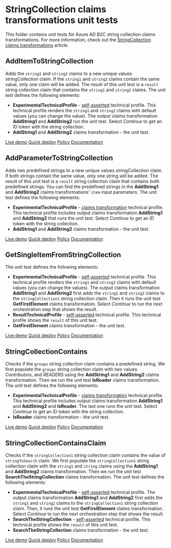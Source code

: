 # StringCollection claims transformations unit tests

This folder contains unit tests for Azure AD B2C string collection claims transformations. For more information, check out the [StringCollection claims transformations](https://docs.microsoft.com/azure/active-directory-b2c/stringcollection-transformations) article.

## AddItemToStringCollection

Adds the `string1` and `string2` claims to a new unique values stringCollection claim. If the `string1` and `string2` claims contain the same value, only one claim will be added.  The result of this unit test is a `result` string collection claim that contains the `string1` and `string2` claims. The unit test defines the following elements:

- **ExperimentalTechnicalProfile** - [self-asserted](https://docs.microsoft.com/azure/active-directory-b2c/self-asserted-technical-profile) technical profile. This technical profile renders the `string1` and `string2` claims with  default values (you can change the value). The output claims transformation **AddString1** and **AddString2** run the unit test. Select *Continue* to get an ID token with the string collection.
- **AddString1** and **AddString2** claims transformation - the unit test.

[Live demo](https://b2clivedemo.b2clogin.com/b2clivedemo.onmicrosoft.com/B2C_1A_CT_AddItemToStringCollection/oauth2/v2.0/authorize?client_id=cfaf887b-a9db-4b44-ac47-5efff4e2902c&nonce=defaultNonce&redirect_uri=https%3A%2F%2Fjwt.ms&scope=openid&response_type=id_token&prompt=login)
[Quick deploy](https://b2ciefsetupapp.azurewebsites.net/)
[Policy](CT_AddItemToStringCollection.xml)
[Documentation](https://docs.microsoft.com/azure/active-directory-b2c/stringcollection-transformations#additemtostringcollection)

## AddParameterToStringCollection

Adds two predefined strings to a new unique values stringCollection claim. If both strings contain the same value, only one string will be added.  The result of this unit test is a `result` string collection claim that contains both predefined strings. You can find the predefined strings in the **AddString1** and **AddString2** claims transformations' `item` input parameters. The unit test defines the following elements:

- **ExperimentalTechnicalProfile** - [claims transformation](https://docs.microsoft.com/azure/active-directory-b2c/claims-transformation-technical-profile) technical profile. This technical profile includes output claims transformation **AddString1** and **AddString2** that runs the unit test. Select *Continue* to get an ID token with the string collection.
- **AddString1** and **AddString2** claims transformation - the unit test.

[Live demo](https://b2clivedemo.b2clogin.com/b2clivedemo.onmicrosoft.com/B2C_1A_CT_AddParameterToStringCollection/oauth2/v2.0/authorize?client_id=cfaf887b-a9db-4b44-ac47-5efff4e2902c&nonce=defaultNonce&redirect_uri=https%3A%2F%2Fjwt.ms&scope=openid&response_type=id_token&prompt=login)
[Quick deploy](https://b2ciefsetupapp.azurewebsites.net/)
[Policy](CT_AddParameterToStringCollection.xml)
[Documentation](https://docs.microsoft.com/azure/active-directory-b2c/stringcollection-transformations#addparametertostringcollection)

## GetSingleItemFromStringCollection

The unit test defines the following elements:

- **ExperimentalTechnicalProfile** - [self-asserted](https://docs.microsoft.com/azure/active-directory-b2c/self-asserted-technical-profile) technical profile. This technical profile renders the `string1` and `string2` claims with  default values (you can change the values). The output claims transformation **AddString1** and **AddString2** first adds the  `string1` and `string2` claims to the `stringCollection1` string collection claim. Then it runs the unit test **GetFirstElement** claims transformation. Select *Continue* to run the next orchestration step that shows the result.
- **ResultTechnicalProfile** - [self-asserted](https://docs.microsoft.com/azure/active-directory-b2c/self-asserted-technical-profile) technical profile. This technical profile shows the `result` of this unit test.
- **GetFirstElement** claims transformation - the unit test.

[Live demo](https://b2clivedemo.b2clogin.com/b2clivedemo.onmicrosoft.com/B2C_1A_CT_GetSingleItemFromStringCollection/oauth2/v2.0/authorize?client_id=cfaf887b-a9db-4b44-ac47-5efff4e2902c&nonce=defaultNonce&redirect_uri=https%3A%2F%2Fjwt.ms&scope=openid&response_type=id_token&prompt=login)
[Quick deploy](https://b2ciefsetupapp.azurewebsites.net/)
[Policy](CT_GetSingleItemFromStringCollection.xml)
[Documentation](https://docs.microsoft.com/azure/active-directory-b2c/stringcollection-transformations#getsingleitemfromstringcollection)

## StringCollectionContains

Checks if the `groups` string collection claim contains a predefined string. We first populate the `groups` string collection claim with two values *Contributors*, and *READERS* using the **AddString1** and **AddString2** claims transformation. Then we run the unit test **IsReader** claims transformation. The unit test defines the following elements:

- **ExperimentalTechnicalProfile** - [claims transformation](https://docs.microsoft.com/azure/active-directory-b2c/claims-transformation-technical-profile) technical profile. This technical profile includes output claims transformation **AddString1** and **AddString2** and **IsReader**. The last one runs the unit test. Select *Continue* to get an ID token with the string collection.
- **IsReader** claims transformation - the unit test.

[Live demo](https://b2clivedemo.b2clogin.com/b2clivedemo.onmicrosoft.com/B2C_1A_CT_StringCollectionContains/oauth2/v2.0/authorize?client_id=cfaf887b-a9db-4b44-ac47-5efff4e2902c&nonce=defaultNonce&redirect_uri=https%3A%2F%2Fjwt.ms&scope=openid&response_type=id_token&prompt=login)
[Quick deploy](https://b2ciefsetupapp.azurewebsites.net/)
[Policy](CT_StringCollectionContains.xml)
[Documentation](https://docs.microsoft.com/azure/active-directory-b2c/stringcollection-transformations#stringcollectioncontains)

## StringCollectionContainsClaim

Checks if the `stringCollection1` string collection claim contains the value of `stringToSearch` claim. We first populate the `stringCollection1` string collection claim with the `string1` and `string` claims using the **AddString1** and **AddString2** claims transformation. Then we run the unit test **SearchTheStringCollection** claims transformation. The unit test defines the following elements:

- **ExperimentalTechnicalProfile** - [self-asserted](https://docs.microsoft.com/azure/active-directory-b2c/self-asserted-technical-profile) technical profile. The output claims transformation **AddString1** and **AddString2** first adds the  `string1` and `string2` claims to the `stringCollection1` string collection claim. Then, it runs the unit test **GetFirstElement** claims transformation. Select *Continue* to run the next orchestration step that shows the result.
- **SearchTheStringCollection** - [self-asserted](https://docs.microsoft.com/azure/active-directory-b2c/self-asserted-technical-profile) technical profile. This technical profile shows the `result` of this unit test.
- **SearchTheStringCollection** claims transformation - the unit test.

[Live demo](https://b2clivedemo.b2clogin.com/b2clivedemo.onmicrosoft.com/B2C_1A_CT_StringCollectionContainsClaim/oauth2/v2.0/authorize?client_id=cfaf887b-a9db-4b44-ac47-5efff4e2902c&nonce=defaultNonce&redirect_uri=https%3A%2F%2Fjwt.ms&scope=openid&response_type=id_token&prompt=login)
[Quick deploy](https://b2ciefsetupapp.azurewebsites.net/)
[Policy](CT_StringCollectionContainsClaim.xml)
[Documentation](https://docs.microsoft.com/azure/active-directory-b2c/string-transformations#stringcollectioncontainsclaim)

